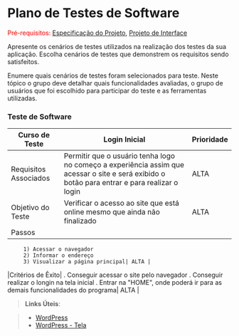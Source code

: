 # Plano de Testes de Software

<span style="color:red">Pré-requisitos: <a href="2-Especificação do Projeto.md"> Especificação do Projeto</a></span>, <a href="3-Projeto de Interface.md"> Projeto de Interface</a>

Apresente os cenários de testes utilizados na realização dos testes da sua aplicação. Escolha cenários de testes que demonstrem os requisitos sendo satisfeitos.

Enumere quais cenários de testes foram selecionados para teste. Neste tópico o grupo deve detalhar quais funcionalidades avaliadas, o grupo de usuários que foi escolhido para participar do teste e as ferramentas utilizadas.
 

### Teste de Software

|Curso de Teste    | Login Inicial  | Prioridade |
|------|-----------------------------------------|----|
|Requisitos Associados| Permitir que o usuário tenha logo no começo a experiência assim que acessar o site e será exibido o botão para entrar e para realizar o login  | ALTA | 
|Objetivo do Teste| Verificar o acesso ao site que está online mesmo que ainda não finalizado  | ALTA |
|Passos| 
         1) Acessar o navegador
         2) Informar o endereço
         3) Visualizar a página principal| ALTA |
         
|Critérios de Êxito|  . Conseguir acessar o site pelo navegador . Conseguir realizar o longin na tela inicial . Entrar na "HOME", onde poderá ir para as demais funcionalidades do programa| ALTA |



 
> **Links Úteis**:

> - [WordPress](https://portflioluizpedro.000webhostapp.com/wp-admin/edit.php?post_type=page)
> - [WordPress - Tela](https://portflioluizpedro.000webhostapp.com/)
